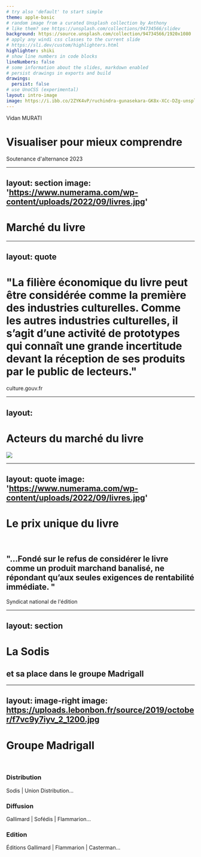 ```yaml
---
# try also 'default' to start simple
theme: apple-basic
# random image from a curated Unsplash collection by Anthony
# like them? see https://unsplash.com/collections/94734566/slidev
background: https://source.unsplash.com/collection/94734566/1920x1080
# apply any windi css classes to the current slide
# https://sli.dev/custom/highlighters.html
highlighter: shiki
# show line numbers in code blocks
lineNumbers: false
# some information about the slides, markdown enabled
# persist drawings in exports and build
drawings:
  persist: false
# use UnoCSS (experimental)
layout: intro-image
image: https://i.ibb.co/2ZYK4vP/ruchindra-gunasekara-GK8x-XCc-DZg-unsplash.jpg
---
```


<div class="p-5px">
<div class="absolute top-10">
  <span class="font-700">
    Vidan MURATI
  </span>
</div>

<div class="absolute bottom-10">
  <h1>Visualiser pour mieux comprendre</h1>
  <p>Soutenance d'alternance 2023</p>
</div>
</div>

---
layout: section
image: 'https://www.numerama.com/wp-content/uploads/2022/09/livres.jpg'
---

# Marché du livre

---
layout: quote
---

# "La filière économique du livre peut être considérée comme la première des industries culturelles. Comme les autres industries culturelles, il s’agit d’une activité de prototypes qui connaît une grande incertitude devant la réception de ses produits par le public de lecteurs."

culture.gouv.fr

---
layout: 
---

# Acteurs du marché du livre

<img src="https://i.ibb.co/TbZZg4X/chaine-du-livre.png" />

---
layout: quote
image: 'https://www.numerama.com/wp-content/uploads/2022/09/livres.jpg'
---

# Le prix unique du livre
<br>

## "...Fondé sur le refus de considérer le livre comme un produit marchand banalisé, ne répondant qu’aux seules exigences de rentabilité immédiate. "
Syndicat national de l'édition

---
layout: section
---

# La Sodis
## et sa place dans le groupe Madrigall

---
layout: image-right
image: https://uploads.lebonbon.fr/source/2019/october/f7vc9y7iyv_2_1200.jpg
---

<div class="p-5px">

# Groupe Madrigall

<br>

### Distribution 
Sodis | Union Distribution...

### Diffusion
Gallimard | Sofédis | Flammarion...

### Edition
Éditions Gallimard | Flammarion | Casterman...
</div>